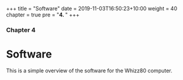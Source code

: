 +++
title = "Software"
date = 2019-11-03T16:50:23+10:00
weight = 40
chapter = true
pre = "<b>4. </b>"
+++

### Chapter 4

# Software

This is a simple overview of the software for the Whizz80 computer.

